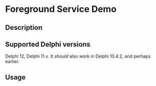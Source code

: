 # Foreground Service Demo

## Description



## Supported Delphi versions

Delphi 12, Delphi 11.x. It _should_ also work in Delphi 10.4.2, and perhaps earlier.

## Usage




